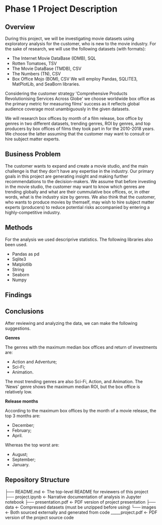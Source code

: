 # Phase 1 Project Description



## Overview

During this project, we will be investigating movie datasets using exploratory analysis for the customer, who is new to the movie industry. For the sake of research, we will use the following datasets (with formats):

- The Internet Movie DataBase (IDMB), SQL
- Rotten Tomatoes, TSV
- The Movie DataBase (TMDB), CSV
- The Numbers (TN), CSV
- Box Office Mojo (BOM), CSV
We will employ Pandas, SQLITE3, MatPlotLib, and SeaBorn libraries.

Considering the customer strategy 'Comprehensive Products Revolutionising Services Across Globe' we choose worldwide box office as the primary metric for measuring films' success as it reflects global audience coverage most unambiguously in the given datasets.

We will research box offices by month of a film release, box office by genres in two different datasets, trending genres, ROI by genres, and top producers by box offices of films they took part in for the 2010-2018 years. We choose the latter assuming that the customer may want to consult or hire subject matter experts.

## Business Problem

The customer wants to expand and create a movie studio, and the main challenge is that they don't have any expertise in the industry. Our primary goals in this project are generating insight and making further recommendations to the decision-makers.
We assume that before investing in the movie studio, the customer may want to know which genres are trending globally and what are their cummulative box offices, or, in other words, what is the industry size by genres. We also think that the customer, who wants to produce movies by themself, may wish to hire subject matter experts (producers) to reduce potential risks accompanied by entering a highly-competitive industry.

## Methods

For the analysis we used descriprive statistics. The following libraries also been used. 
- Pandas as pd
- Sqlite3 
- Matplotlib
- String
- Seaborn
- Numpy


## Findings




## Conclusions

After reviewing and analyzing the data, we can make the following suggestions.

**Genres**

The genres with the maximum median box offices and return of investments are:

- Action and Adventure;
- Sci-Fi;
- Animation.

The most trending genres are also Sci-Fi, Action, and Animation. The 'News' genre shows the maximum median ROI, but the box office is relatively low.

**Release months**

According to the maximum box offices by the month of a movie release, the top 3 months are:

- December;
- February;
- April.

Whereas the top worst are:

- August;
- September;
- January.

## Repository Structure

├── README.md                <- The top-level README for reviewers of this project
├── project.ipynb                 <- Narrative documentation of analysis in Jupyter notebook
├── presentation.pdf           <- PDF version of project presentation
├── data                              <- Compressed datasets (must be unzipped before using)
└── images                         <- Both sourced externally and generated from code
 _____project.pdf                     <- PDF version of the project source code